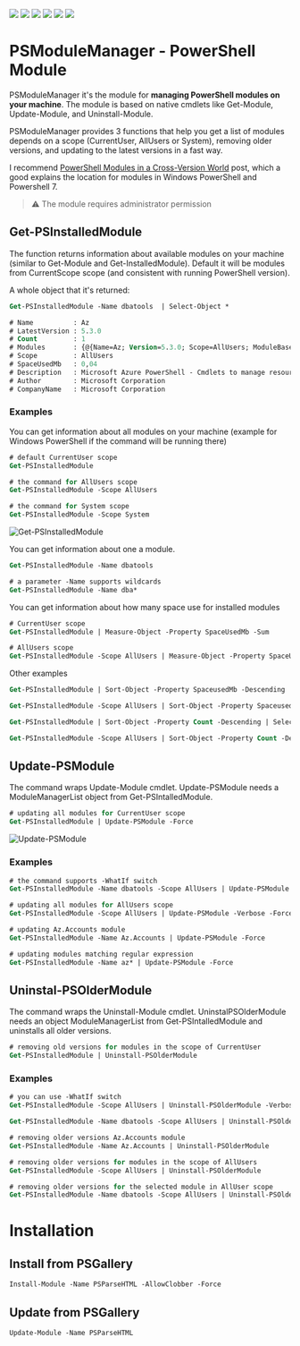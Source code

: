 <p align="left">
  <img src="https://github.com/MateuszNad/PSModuleManager/workflows/Publish%20PowerShell%20module/badge.svg"/>
  <a href="https://www.powershellgallery.com/packages/PSModuleManager"><img src="https://img.shields.io/powershellgallery/v/PSModuleManager.svg"></a>
  <a href="https://www.powershellgallery.com/packages/PSModuleManager"><img src="https://img.shields.io/powershellgallery/p/PSModuleManager.svg"></a>
  <a href="https://akademiapowershell.pl"><img src="https://img.shields.io/badge/Blog-AkademiaPowerShell-2A6496.svg"></a>
  <a href="https://www.linkedin.com/in/mnadobnik/"><img src="https://img.shields.io/badge/LinkedIn-mnadobnik-0077B5.svg?logo=LinkedIn"></a>
<a href="https://twitter.com/MateuszNadobnik"><img src="https://img.shields.io/twitter/follow/MateuszNadobnik.svg?label=Twitter%20%40MateuszNadobnik&style=social"></a>
</p>

# PSModuleManager - PowerShell Module

PSModuleManager it's the module for **managing PowerShell modules on your machine**. The module is based on native cmdlets like Get-Module, Update-Module, and Uninstall-Module.

PSModuleManager provides 3 functions that help you get a list of modules depends on a scope (CurrentUser, AllUsers or System), removing older versions, and updating to the latest versions in a fast way.

I recommend [PowerShell Modules in a Cross-Version World](https://jdhitsolutions.com/blog/powershell/8027/powershell-modules-in-a-cross-version-world/) post, which a good explains the location for modules in Windows PowerShell and Powershell 7.

>⚠️ The module requires administrator permission


## Get-PSInstalledModule

The function returns information about available modules on your machine (similar to Get-Module and Get-InstalledModule). Default it will be modules from CurrentScope scope (and consistent with running PowerShell version).

A whole object that it's returned:

```ps
Get-PSInstalledModule -Name dbatools  | Select-Object *

# Name          : Az
# LatestVersion : 5.3.0
# Count         : 1
# Modules       : {@{Name=Az; Version=5.3.0; Scope=AllUsers; ModuleBase=C:\Program Files\PowerShell\Modules\Az\5.3.0; SpaceUsed=43563; PowerShellVersion=5.1}}
# Scope         : AllUsers
# SpaceUsedMb   : 0,04
# Description   : Microsoft Azure PowerShell - Cmdlets to manage resources in Azure. This module is compatible with WindowsPowerShell and PowerShell Core. For more information about the Az module, please visit the following: https://docs.microsoft.com/en-us/powershell/azure/
# Author        : Microsoft Corporation
# CompanyName   : Microsoft Corporation
```

### Examples

You can get information about all modules on your machine (example for Windows PowerShell if the command will be running there)

```ps
# default CurrentUser scope
Get-PSInstalledModule

# the command for AllUsers scope
Get-PSInstalledModule -Scope AllUsers

# the command for System scope
Get-PSInstalledModule -Scope System
```

![Get-PSInstalledModule](https://akademiapowershell.pl/wp-content/uploads/2021/01/image.png)

You can get information about one a module.

```ps
Get-PSInstalledModule -Name dbatools

# a parameter -Name supports wildcards
Get-PSInstalledModule -Name dba*
```

You can get information about how many space use for installed modules

```ps
# CurrentUser scope
Get-PSInstalledModule | Measure-Object -Property SpaceUsedMb -Sum

# AllUsers scope
Get-PSInstalledModule -Scope AllUsers | Measure-Object -Property SpaceUsedMb -Sum
```

Other examples

```ps
Get-PSInstalledModule | Sort-Object -Property SpaceusedMb -Descending | Select -First 5

Get-PSInstalledModule -Scope AllUsers | Sort-Object -Property SpaceusedMb -Descending | Select -First 5

Get-PSInstalledModule | Sort-Object -Property Count -Descending | Select -First 5

Get-PSInstalledModule -Scope AllUsers | Sort-Object -Property Count -Descending | Select -First 5
```

## Update-PSModule

The command wraps Update-Module cmdlet. Update-PSModule needs a ModuleManagerList object from Get-PSIntalledModule.

```ps
# updating all modules for CurrentUser scope
Get-PSInstalledModule | Update-PSModule -Force
```

![Update-PSModule](https://akademiapowershell.pl/wp-content/uploads/2021/01/image-1.png)

### Examples

```ps
# the command supports -WhatIf switch
Get-PSInstalledModule -Name dbatools -Scope AllUsers | Update-PSModule -WhatIf

# updating all modules for AllUsers scope
Get-PSInstalledModule -Scope AllUsers | Update-PSModule -Verbose -Force

# updating Az.Accounts module
Get-PSInstalledModule -Name Az.Accounts | Update-PSModule -Force

# updating modules matching regular expression
Get-PSInstalledModule -Name az* | Update-PSModule -Force
```

## Uninstal-PSOlderModule

The command wraps the Uninstall-Module cmdlet. UninstalPSOlderModule needs an object ModuleManagerList from Get-PSIntalledModule and uninstalls all older versions.

```ps
# removing old versions for modules in the scope of CurrentUser
Get-PSInstalledModule | Uninstall-PSOlderModule
```

### Examples

```ps
# you can use -WhatIf switch
Get-PSInstalledModule -Scope AllUsers | Uninstall-PSOlderModule -Verbose -WhatIf

Get-PSInstalledModule -Name dbatools -Scope AllUsers | Uninstall-PSOlderModule -Verbose -WhatIf

# removing older versions Az.Accounts module
Get-PSInstalledModule -Name Az.Accounts | Uninstall-PSOlderModule

# removing older versions for modules in the scope of AllUsers
Get-PSInstalledModule -Scope AllUsers | Uninstall-PSOlderModule

# removing older versions for the selected module in AllUser scope
Get-PSInstalledModule -Name dbatools -Scope AllUsers | Uninstall-PSOlderModule -Verbose
```

# Installation

## Install from PSGallery

```ps
Install-Module -Name PSParseHTML -AllowClobber -Force
```

## Update from PSGallery

```ps
Update-Module -Name PSParseHTML
```
